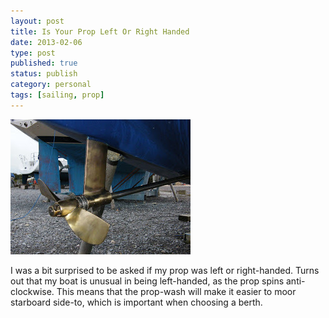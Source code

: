 ```yaml
--- 
layout: post 
title: Is Your Prop Left Or Right Handed
date: 2013-02-06
type: post 
published: true 
status: publish
category: personal
tags: [sailing, prop]
---
```


<img src="/assets/prop.jpg" class="image-right" alt="Prop">

I was a bit surprised to be asked if my prop was left or right-handed.
Turns out that my boat is unusual in being left-handed, as the prop
spins anti-clockwise. This means that the prop-wash will make it easier
to moor starboard side-to, which is important when choosing a berth.

